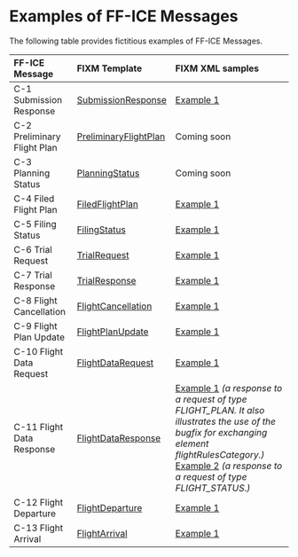 # Examples of FF-ICE Messages

The following table provides fictitious examples of FF-ICE Messages.

| FF-ICE Message | FIXM Template | FIXM XML samples |
|:-|:-|:-|
| C-1 Submission Response       | [SubmissionResponse][FficeSR]            |  [Example 1][FficeSR_Example_1]    |
| C-2 Preliminary Flight Plan   | [PreliminaryFlightPlan][FficePFP]        |  Coming soon                       |
| C-3 Planning Status           | [PlanningStatus][FficePS]                |  Coming soon                       |
| C-4 Filed Flight Plan         | [FiledFlightPlan][FficeFFP]              |  [Example 1][FficeFFP_Example_1]   |
| C-5 Filing Status             | [FilingStatus][FficeFS]                  |  [Example 1][FficeFS_Example_1]    |
| C-6 Trial Request             | [TrialRequest][FficeTRQ]                 |  [Example 1][FficeTRQ_Example_1]   |
| C-7 Trial Response            | [TrialResponse][FficeTRP]                |  [Example 1][FficeTRP_Example_1]   |
| C-8 Flight Cancellation       | [FlightCancellation][FficeFC]            |  [Example 1][FficeFC_Example_1]    |
| C-9 Flight Plan Update        | [FlightPlanUpdate][FficeFPU]             |  [Example 1][FficeFPU_Example_1]   |
| C-10 Flight Data Request      | [FlightDataRequest][FficeFDRQ]           |  [Example 1][FficeFDRQ_Example_1]  |
| C-11 Flight Data Response     | [FlightDataResponse][FficeFDRP]          |  [Example 1][FficeFDRP_Example_1] *(a response to a request of type FLIGHT_PLAN. It also illustrates the use of the bugfix for exchanging element flightRulesCategory.)* <br> [Example 2][FficeFDRP_Example_2] *(a response to a request of type FLIGHT_STATUS.)* |
| C-12 Flight Departure         | [FlightDeparture][FficeFD]               |  [Example 1][FficeFD_Example_1]    |
| C-13 Flight Arrival           | [FlightArrival][FficeFA]                 |  [Example 1][FficeFA_Example_1]    |


[FficeFFP]: https://www.fixm.aero/releases/FFICE-Msg-1.1.0/schemas/applications/fficemessage/fficetemplates/filedflightplan/FiledFlightPlan.xsd
[FficeFS]: https://www.fixm.aero/releases/FFICE-Msg-1.1.0/schemas/applications/fficemessage/fficetemplates/filingstatus/FilingStatus.xsd
[FficeFA]: https://www.fixm.aero/releases/FFICE-Msg-1.1.0/schemas/applications/fficemessage/fficetemplates/flightarrival/FlightArrival.xsd
[FficeFC]: https://www.fixm.aero/releases/FFICE-Msg-1.1.0/schemas/applications/fficemessage/fficetemplates/flightcancellation/FlightCancellation.xsd
[FficeFDRQ]: https://www.fixm.aero/releases/FFICE-Msg-1.1.0/schemas/applications/fficemessage/fficetemplates/flightdatarequest/FlightDataRequest.xsd
[FficeFDRP]: https://www.fixm.aero/releases/FFICE-Msg-1.1.0/schemas/applications/fficemessage/fficetemplates/flightdataresponse/FlightDataResponse.xsd
[FficeFD]: https://www.fixm.aero/releases/FFICE-Msg-1.1.0/schemas/applications/fficemessage/fficetemplates/flightdeparture/FlightDeparture.xsd
[FficeFPU]: https://www.fixm.aero/releases/FFICE-Msg-1.1.0/schemas/applications/fficemessage/fficetemplates/flightplanupdate/FlightPlanUpdate.xsd
[FficePS]: https://www.fixm.aero/releases/FFICE-Msg-1.1.0/schemas/applications/fficemessage/fficetemplates/planningstatus/PlanningStatus.xsd
[FficePFP]: https://www.fixm.aero/releases/FFICE-Msg-1.1.0/schemas/applications/fficemessage/fficetemplates/preliminaryflightplan/PreliminaryFlightPlan.xsd
[FficeSR]: https://www.fixm.aero/releases/FFICE-Msg-1.1.0/schemas/applications/fficemessage/fficetemplates/submissionresponse/SubmissionResponse.xsd
[FficeTRQ]: https://www.fixm.aero/releases/FFICE-Msg-1.1.0/schemas/applications/fficemessage/fficetemplates/trialrequest/TrialRequest.xsd
[FficeTRP]: https://www.fixm.aero/releases/FFICE-Msg-1.1.0/schemas/applications/fficemessage/fficetemplates/trialresponse/TrialResponse.xsd

[FficeFFP_Example_1]: https://github.com/fixm-ccb/fixm-user-manual-4.3.0-testing/tree/main/docs/assets/downloads/C-4_Filed_Flight_Plan_EXAMPLE_001.xml
[FficeFS_Example_1]: https://github.com/fixm-ccb/fixm-user-manual-4.3.0-testing/tree/main/docs/assets/downloads/C-5_Filing_Status_EXAMPLE_001.xml
[FficeFA_Example_1]: https://github.com/fixm-ccb/fixm-user-manual-4.3.0-testing/tree/main/docs/assets/downloads/C-13_Flight_Arrival_EXAMPLE_001.xml
[FficeFC_Example_1]: https://github.com/fixm-ccb/fixm-user-manual-4.3.0-testing/tree/main/docs/assets/downloads/C-8_Flight_Cancellation_EXAMPLE_001.xml
[FficeFDRQ_Example_1]: https://github.com/fixm-ccb/fixm-user-manual-4.3.0-testing/tree/main/docs/assets/downloads/C-10_Flight_Data_Request_EXAMPLE_001.xml
[FficeFDRP_Example_1]: https://github.com/fixm-ccb/fixm-user-manual-4.3.0-testing/tree/main/docs/assets/downloads/C-11_Flight_Data_Response_EXAMPLE_001.xml
[FficeFDRP_Example_2]: https://github.com/fixm-ccb/fixm-user-manual-4.3.0-testing/tree/main/docs/assets/downloads/C-11_Flight_Data_Response_EXAMPLE_002.xml
[FficeFD_Example_1]: https://github.com/fixm-ccb/fixm-user-manual-4.3.0-testing/tree/main/docs/assets/downloads/C-12_Flight_Departure_EXAMPLE_001.xml
[FficeFPU_Example_1]: https://github.com/fixm-ccb/fixm-user-manual-4.3.0-testing/tree/main/docs/assets/downloads/C-9_Flight_Plan_Update_EXAMPLE_001.xml
[FficeSR_Example_1]: https://github.com/fixm-ccb/fixm-user-manual-4.3.0-testing/tree/main/docs/assets/downloads/C-1_Submission_Response_EXAMPLE_001.xml
[FficeTRQ_Example_1]: https://github.com/fixm-ccb/fixm-user-manual-4.3.0-testing/tree/main/docs/assets/downloads/C-6_Trial_Request_EXAMPLE_001.xml
[FficeTRP_Example_1]: https://github.com/fixm-ccb/fixm-user-manual-4.3.0-testing/tree/main/docs/assets/downloads/C-7_Trial_Response_EXAMPLE_001.xml







